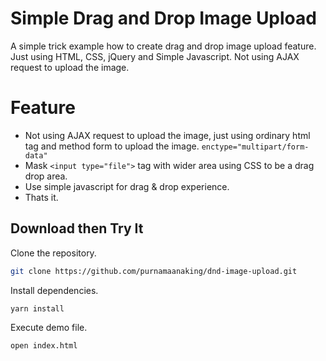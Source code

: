 # Simple Drag and Drop Image Upload

A simple trick example how to create drag and drop image upload feature. Just using HTML, CSS, jQuery and Simple Javascript. Not using AJAX request to upload the image.

# Feature

- Not using AJAX request to upload the image, just using ordinary html tag and method form to upload the image. `enctype="multipart/form-data"`
- Mask `<input type="file">` tag with wider area using CSS to be a drag drop area.
- Use simple javascript for drag & drop experience.
- Thats it.

## Download then Try It

Clone the repository.

```bash
git clone https://github.com/purnamaanaking/dnd-image-upload.git
```

Install dependencies.

```bash
yarn install
```

Execute demo file.

```bash
open index.html
```
